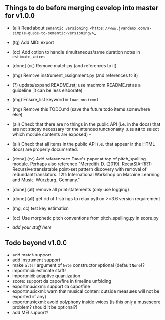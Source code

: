 Things to do before merging develop into master for v1.0.0
----------------------------------------------------------

- (all) Read about `semantic versioning <https://www.jvandemo.com/a-simple-guide-to-semantic-versioning/>`_

- (tg) Add MIDI export

- (cc) Add option to handle simultaneous/same duration notes in `estimate_voices`

- [done] (cc) Remove match.py (and references to it)

- (mg) Remove instrument_assignment.py (and references to it)

- (?) update/expand README.rst; use madmom README.rst as a guideline (it can be less elaborate) 

- (mg) Ensure_list keyword in `load_musicxml`

- (mg) Remove this TODO.md (save the future todo items somewhere else)

- (all) Check that there are no things in the public API (i.e. in the docs) that are
  not strictly necessary for the intended functionality (use __all__ to select
  which module contents are exposed) -

- (all) Check that all items in the public API (i.e. that appear in the HTML docs) are properly documented.

- [done] (cc) Add reference to Dave's paper at top of pitch_spelling module. Perhaps also reference "Meredith, D. (2019). RecurSIA-RRT: Recursive translatable point-set pattern discovery with removal of redundant translators. 12th International Workshop on Machine Learning and Music. Würzburg, Germany."

- [done] (all) remove all print statements (only use logging)

- [done] (all) get rid of f-strings to relax python >=3.6 version requirement

- (mg, cc) test key estimation

- (cc) Use morphetic pitch conventions from pitch_spelling.py in score.py

- *add your stuff here*

Todo beyond v1.0.0
------------------

- add match support
- add instrument support
- make `alter` argument of `Note` constructor optional (default `None`)?
- importmidi: estimate staffs
- importmidi: adaptive quantization
- score: support da capo/fine in timeline unfolding
- exportmusicxml: support da capo/fine
- exportmusicxml: warn that musical content outside measures will not be exported (if any)
- exportmusicxml: avoid polyphony inside voices (is this only a musescore problem? should it be optional?)
- add MEI support?

